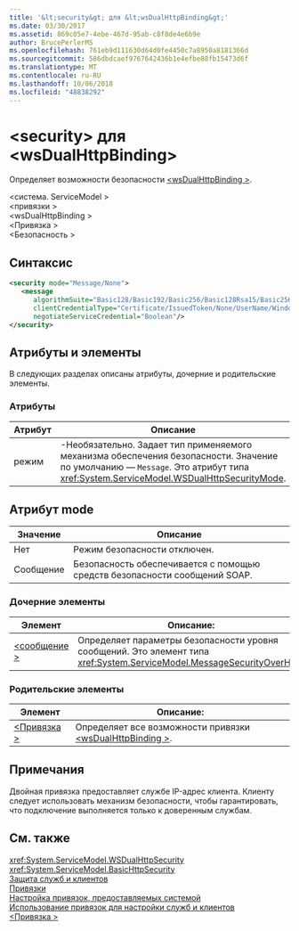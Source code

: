 ```yaml
---
title: '&lt;security&gt; для &lt;wsDualHttpBinding&gt;'
ms.date: 03/30/2017
ms.assetid: 869c05e7-4ebe-467d-95ab-c8f8de4e6b9e
author: BrucePerlerMS
ms.openlocfilehash: 761eb9d111630d64d0fe4450c7a8950a8181366d
ms.sourcegitcommit: 586dbdcaef9767642436b1e4efbe88fb15473d6f
ms.translationtype: MT
ms.contentlocale: ru-RU
ms.lasthandoff: 10/06/2018
ms.locfileid: "48838292"
---
```

# <a name="ltsecuritygt-of-ltwsdualhttpbindinggt"></a>&lt;security&gt; для &lt;wsDualHttpBinding&gt;
Определяет возможности безопасности [ \<wsDualHttpBinding >](../../../../../docs/framework/configure-apps/file-schema/wcf/wsdualhttpbinding.md).  
  
 \<система. ServiceModel >  
\<привязки >  
\<wsDualHttpBinding >  
\<Привязка >  
\<Безопасность >  
  
## <a name="syntax"></a>Синтаксис  
  
```xml  
<security mode="Message/None">  
   <message  
      algorithmSuite="Basic128/Basic192/Basic256/Basic128Rsa15/Basic256Rsa15/TripleDes/TripleDesRsa15/Basic128Sha256/Basic192Sha256/TripleDesSha256/Basic128Sha256Rsa15/Basic192Sha256Rsa15/Basic256Sha256Rsa15/TripleDesSha256Rsa15"  
      clientCredentialType="Certificate/IssuedToken/None/UserName/Windows"  
      negotiateServiceCredential="Boolean"/>  
</security>  
```  
  
## <a name="attributes-and-elements"></a>Атрибуты и элементы  
 В следующих разделах описаны атрибуты, дочерние и родительские элементы.  
  
### <a name="attributes"></a>Атрибуты  
  
|Атрибут|Описание|  
|---------------|-----------------|  
|режим|-Необязательно. Задает тип применяемого механизма обеспечения безопасности. Значение по умолчанию — `Message`. Это атрибут типа <xref:System.ServiceModel.WSDualHttpSecurityMode>.|  
  
## <a name="mode-attribute"></a>Атрибут mode  
  
|Значение|Описание|  
|-----------|-----------------|  
|Нет|Режим безопасности отключен.|  
|Сообщение|Безопасность обеспечивается с помощью средств безопасности сообщений SOAP.|  
  
### <a name="child-elements"></a>Дочерние элементы  
  
|Элемент|Описание:|  
|-------------|-----------------|  
|[\<сообщение >](../../../../../docs/framework/configure-apps/file-schema/wcf/message-of-wsdualhttpbinding.md)|Определяет параметры безопасности уровня сообщений. Это элемент типа <xref:System.ServiceModel.MessageSecurityOverHttp>.|  
  
### <a name="parent-elements"></a>Родительские элементы  
  
|Элемент|Описание:|  
|-------------|-----------------|  
|[\<Привязка >](../../../../../docs/framework/misc/binding.md)|Определяет все возможности привязки [ \<wsDualHttpBinding >](../../../../../docs/framework/configure-apps/file-schema/wcf/wsdualhttpbinding.md).|  
  
## <a name="remarks"></a>Примечания  
 Двойная привязка предоставляет службе IP-адрес клиента. Клиенту следует использовать механизм безопасности, чтобы гарантировать, что подключение выполняется только к доверенным службам.  
  
## <a name="see-also"></a>См. также  
 <xref:System.ServiceModel.WSDualHttpSecurity>  
 <xref:System.ServiceModel.BasicHttpSecurity>  
 [Защита служб и клиентов](../../../../../docs/framework/wcf/feature-details/securing-services-and-clients.md)  
 [Привязки](../../../../../docs/framework/wcf/bindings.md)  
 [Настройка привязок, предоставляемых системой](../../../../../docs/framework/wcf/feature-details/configuring-system-provided-bindings.md)  
 [Использование привязок для настройки служб и клиентов](../../../../../docs/framework/wcf/using-bindings-to-configure-services-and-clients.md)  
 [\<Привязка >](../../../../../docs/framework/misc/binding.md)
